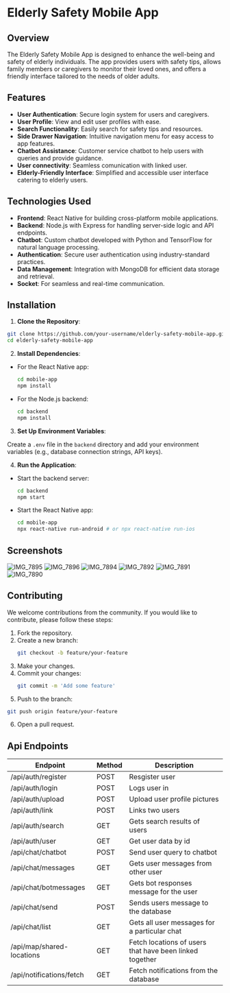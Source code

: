 # Elderly Safety Mobile App

## Overview

The Elderly Safety Mobile App is designed to enhance the well-being and safety of elderly individuals. The app provides users with safety tips, allows family members or caregivers to monitor their loved ones, and offers a friendly interface tailored to the needs of older adults.

## Features

- **User Authentication**: Secure login system for users and caregivers.
- **User Profile**: View and edit user profiles with ease.
- **Search Functionality**: Easily search for safety tips and resources.
- **Side Drawer Navigation**: Intuitive navigation menu for easy access to app features.
- **Chatbot Assistance**: Customer service chatbot to help users with queries and provide guidance.
- **User connectivity**: Seamless comunication with linked user.
- **Elderly-Friendly Interface**: Simplified and accessible user interface catering to elderly users.

## Technologies Used

- **Frontend**: React Native for building cross-platform mobile applications.
- **Backend**: Node.js with Express for handling server-side logic and API endpoints.
- **Chatbot**: Custom chatbot developed with Python and TensorFlow for natural language processing.
- **Authentication**: Secure user authentication using industry-standard practices.
- **Data Management**: Integration with MongoDB for efficient data storage and retrieval.
- **Socket**: For seamless and real-time communication.

## Installation

1. **Clone the Repository**:
```bash
git clone https://github.com/your-username/elderly-safety-mobile-app.git
cd elderly-safety-mobile-app
```


2. **Install Dependencies**:

- For the React Native app:
  ```bash
  cd mobile-app
  npm install
  ```

- For the Node.js backend:
  ```bash
  cd backend
  npm install
  ```

3. **Set Up Environment Variables**:

Create a `.env` file in the `backend` directory and add your environment variables (e.g., database connection strings, API keys).

4. **Run the Application**:

- Start the backend server:
  ```bash
  cd backend
  npm start
  ```

- Start the React Native app:
  ```bash
  cd mobile-app
  npx react-native run-android # or npx react-native run-ios
  ```

## Screenshots

![IMG_7895](https://github.com/user-attachments/assets/9788198a-07f9-4e51-a0e9-f4c581cc93e1)
![IMG_7896](https://github.com/user-attachments/assets/c78de3c7-453a-4bf2-b1d9-48f2f3e6c5cf)
![IMG_7894](https://github.com/user-attachments/assets/d234c2fd-a6a9-4bf5-b61e-e695aae6e1c5)
![IMG_7892](https://github.com/user-attachments/assets/dac67980-788e-4fe7-9a50-1c78108939a5)
![IMG_7891](https://github.com/user-attachments/assets/4651b36a-2cef-4b95-b67c-d2c74daeb259)
![IMG_7890](https://github.com/user-attachments/assets/ab365d20-9468-413c-b2a2-2f910f84123b)

## Contributing

We welcome contributions from the community. If you would like to contribute, please follow these steps:

1. Fork the repository.
2. Create a new branch:
   ```bash
   git checkout -b feature/your-feature
   ```
3. Make your changes.
4. Commit your changes:
   ```bash
   git commit -m 'Add some feature'
   ```
5. Push to the branch:
  ```bash
git push origin feature/your-feature
```
6. Open a pull request.


## Api Endpoints


| Endpoint                 | Method | Description                                                    |
| -------------------------| ------ | -------------------------------------------------------------- |
| /api/auth/register       | POST   | Resgister user                                                 |
| /api/auth/login          | POST   | Logs user in                                                   |
| /api/auth/upload         | POST   | Upload user profile pictures                                   |
| /api/auth/link           | POST   | Links two users                                                |
| /api/auth/search         | GET    | Gets search results of users                                   |
| /api/auth/user           | GET    | Get user data by id                                            |
| /api/chat/chatbot        | POST   | Send user query to chatbot                                     |
| /api/chat/messages       | GET    | Gets user messages from other user                             |
| /api/chat/botmessages    | GET    | Gets bot responses message for the user                        |
| /api/chat/send           | POST   | Sends users message to the database                            |
| /api/chat/list           | GET    | Gets all user messages for a particular chat                   |
| /api/map/shared-locations| GET    | Fetch locations of users that have been linked together        |
| /api/notifications/fetch | GET    | Fetch notifications from the database                          |



